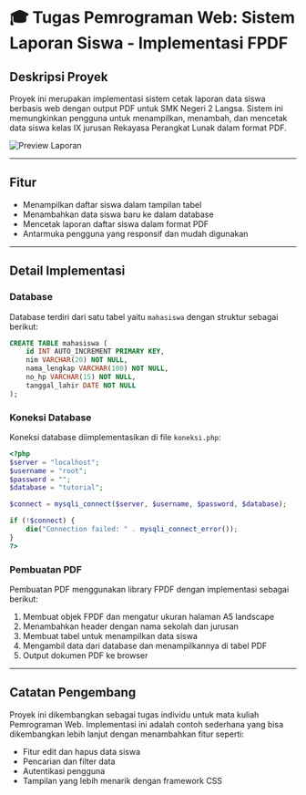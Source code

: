 # 🎓 Tugas Pemrograman Web: Sistem Laporan Siswa - Implementasi FPDF

## Deskripsi Proyek
Proyek ini merupakan implementasi sistem cetak laporan data siswa berbasis web dengan output PDF untuk SMK Negeri 2 Langsa. Sistem ini memungkinkan pengguna untuk menampilkan, menambah, dan mencetak data siswa kelas IX jurusan Rekayasa Perangkat Lunak dalam format PDF.

![Preview Laporan](https://github.com/user-attachments/assets/bd083817-c431-4481-8cc4-53bd9d9e65f9)

---

## Fitur
- Menampilkan daftar siswa dalam tampilan tabel
- Menambahkan data siswa baru ke dalam database
- Mencetak laporan daftar siswa dalam format PDF
- Antarmuka pengguna yang responsif dan mudah digunakan

---

## Detail Implementasi

### Database
Database terdiri dari satu tabel yaitu `mahasiswa` dengan struktur sebagai berikut:
```sql
CREATE TABLE mahasiswa (
    id INT AUTO_INCREMENT PRIMARY KEY,
    nim VARCHAR(20) NOT NULL,
    nama_lengkap VARCHAR(100) NOT NULL,
    no_hp VARCHAR(15) NOT NULL,
    tanggal_lahir DATE NOT NULL
);
```

### Koneksi Database
Koneksi database diimplementasikan di file `koneksi.php`:
```php
<?php
$server = "localhost";
$username = "root";
$password = "";
$database = "tutorial";

$connect = mysqli_connect($server, $username, $password, $database);

if (!$connect) {
    die("Connection failed: " . mysqli_connect_error());
}
?>
```

### Pembuatan PDF
Pembuatan PDF menggunakan library FPDF dengan implementasi sebagai berikut:
1. Membuat objek FPDF dan mengatur ukuran halaman A5 landscape
2. Menambahkan header dengan nama sekolah dan jurusan
3. Membuat tabel untuk menampilkan data siswa
4. Mengambil data dari database dan menampilkannya di tabel PDF
5. Output dokumen PDF ke browser

---

## Catatan Pengembang
Proyek ini dikembangkan sebagai tugas individu untuk mata kuliah Pemrograman Web. Implementasi ini adalah contoh sederhana yang bisa dikembangkan lebih lanjut dengan menambahkan fitur seperti:
- Fitur edit dan hapus data siswa
- Pencarian dan filter data
- Autentikasi pengguna
- Tampilan yang lebih menarik dengan framework CSS
